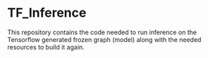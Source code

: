 # TF_Inference
This repository contains the code needed to run inference on the Tensorflow generated frozen graph (model) along with the needed resources to build it again.
